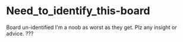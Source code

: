 # Need_to_identify_this-board
Board un-identified
I'm a noob as worst as they get. Plz any insight or advice. ???
